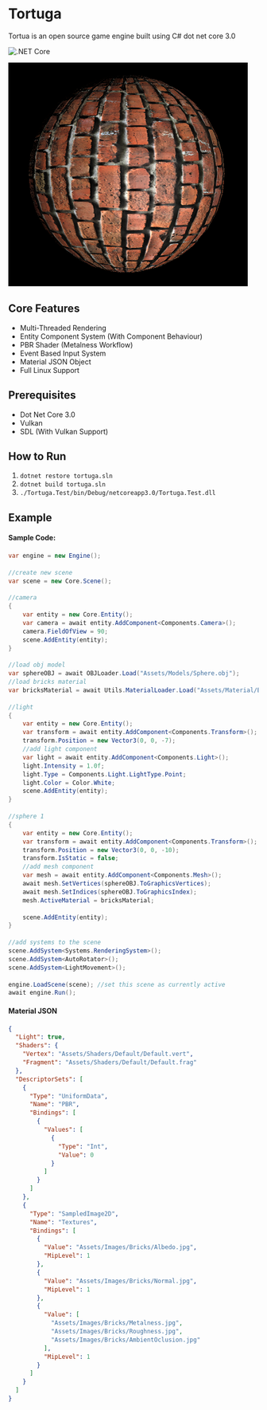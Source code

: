 # Tortuga

Tortua is an open source game engine built using C# dot net core 3.0

![.NET Core](https://github.com/tortuga-foundation/tortuga/workflows/.NET%20Core/badge.svg?branch=master)

![IMG](Assets/Images/Render/Bricks.png)

## Core Features

- Multi-Threaded Rendering
- Entity Component System (With Component Behaviour)
- PBR Shader (Metalness Workflow)
- Event Based Input System
- Material JSON Object
- Full Linux Support

## Prerequisites

- Dot Net Core 3.0
- Vulkan
- SDL (With Vulkan Support)

## How to Run

1. `dotnet restore tortuga.sln`
2. `dotnet build tortuga.sln`
3. `./Tortuga.Test/bin/Debug/netcoreapp3.0/Tortuga.Test.dll`

## Example

#### Sample Code:
```c#
var engine = new Engine();

//create new scene
var scene = new Core.Scene();

//camera
{
    var entity = new Core.Entity();
    var camera = await entity.AddComponent<Components.Camera>();
    camera.FieldOfView = 90;
    scene.AddEntity(entity);
}

//load obj model
var sphereOBJ = await OBJLoader.Load("Assets/Models/Sphere.obj");
//load bricks material
var bricksMaterial = await Utils.MaterialLoader.Load("Assets/Material/Bricks.json");

//light
{
    var entity = new Core.Entity();
    var transform = await entity.AddComponent<Components.Transform>();
    transform.Position = new Vector3(0, 0, -7);
    //add light component
    var light = await entity.AddComponent<Components.Light>();
    light.Intensity = 1.0f;
    light.Type = Components.Light.LightType.Point;
    light.Color = Color.White;
    scene.AddEntity(entity);
}

//sphere 1
{
    var entity = new Core.Entity();
    var transform = await entity.AddComponent<Components.Transform>();
    transform.Position = new Vector3(0, 0, -10);
    transform.IsStatic = false;
    //add mesh component
    var mesh = await entity.AddComponent<Components.Mesh>();
    await mesh.SetVertices(sphereOBJ.ToGraphicsVertices);
    await mesh.SetIndices(sphereOBJ.ToGraphicsIndex);
    mesh.ActiveMaterial = bricksMaterial;

    scene.AddEntity(entity);
}

//add systems to the scene
scene.AddSystem<Systems.RenderingSystem>();
scene.AddSystem<AutoRotator>();
scene.AddSystem<LightMovement>();

engine.LoadScene(scene); //set this scene as currently active
await engine.Run();
```

#### Material JSON
```json
{
  "Light": true,
  "Shaders": {
    "Vertex": "Assets/Shaders/Default/Default.vert",
    "Fragment": "Assets/Shaders/Default/Default.frag"
  },
  "DescriptorSets": [
    {
      "Type": "UniformData",
      "Name": "PBR",
      "Bindings": [
        {
          "Values": [
            {
              "Type": "Int",
              "Value": 0
            }
          ]
        }
      ]
    },
    {
      "Type": "SampledImage2D",
      "Name": "Textures",
      "Bindings": [
        {
          "Value": "Assets/Images/Bricks/Albedo.jpg",
          "MipLevel": 1
        },
        {
          "Value": "Assets/Images/Bricks/Normal.jpg",
          "MipLevel": 1
        },
        {
          "Value": [
            "Assets/Images/Bricks/Metalness.jpg",
            "Assets/Images/Bricks/Roughness.jpg",
            "Assets/Images/Bricks/AmbientOclusion.jpg"
          ],
          "MipLevel": 1
        }
      ]
    }
  ]
}


```
